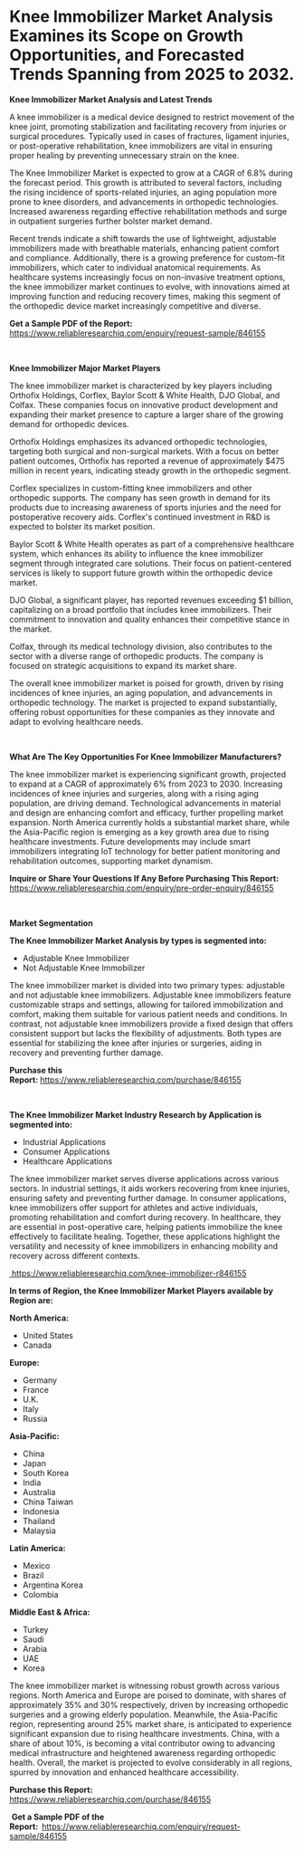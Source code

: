 <p><h1>Knee Immobilizer Market Analysis Examines its Scope on Growth Opportunities, and Forecasted Trends Spanning from 2025 to 2032.</h1></p><p><strong>Knee Immobilizer Market Analysis and Latest Trends</strong></p>
<p><p>A knee immobilizer is a medical device designed to restrict movement of the knee joint, promoting stabilization and facilitating recovery from injuries or surgical procedures. Typically used in cases of fractures, ligament injuries, or post-operative rehabilitation, knee immobilizers are vital in ensuring proper healing by preventing unnecessary strain on the knee.</p><p>The Knee Immobilizer Market is expected to grow at a CAGR of 6.8% during the forecast period. This growth is attributed to several factors, including the rising incidence of sports-related injuries, an aging population more prone to knee disorders, and advancements in orthopedic technologies. Increased awareness regarding effective rehabilitation methods and surge in outpatient surgeries further bolster market demand.</p><p>Recent trends indicate a shift towards the use of lightweight, adjustable immobilizers made with breathable materials, enhancing patient comfort and compliance. Additionally, there is a growing preference for custom-fit immobilizers, which cater to individual anatomical requirements. As healthcare systems increasingly focus on non-invasive treatment options, the knee immobilizer market continues to evolve, with innovations aimed at improving function and reducing recovery times, making this segment of the orthopedic device market increasingly competitive and diverse.</p></p>
<p><strong>Get a Sample PDF of the Report:&nbsp;</strong> <a href="https://www.reliableresearchiq.com/enquiry/request-sample/846155?utm_campaign=2336&utm_medium=2&utm_source=Github&utm_content=ia&utm_term=13042025&utm_id=knee-immobilizer">https://www.reliableresearchiq.com/enquiry/request-sample/846155</a></p>
<p>&nbsp;</p>
<p><strong>Knee Immobilizer Major Market Players</strong></p>
<p><p>The knee immobilizer market is characterized by key players including Orthofix Holdings, Corflex, Baylor Scott & White Health, DJO Global, and Colfax. These companies focus on innovative product development and expanding their market presence to capture a larger share of the growing demand for orthopedic devices.</p><p>Orthofix Holdings emphasizes its advanced orthopedic technologies, targeting both surgical and non-surgical markets. With a focus on better patient outcomes, Orthofix has reported a revenue of approximately $475 million in recent years, indicating steady growth in the orthopedic segment.</p><p>Corflex specializes in custom-fitting knee immobilizers and other orthopedic supports. The company has seen growth in demand for its products due to increasing awareness of sports injuries and the need for postoperative recovery aids. Corflex's continued investment in R&D is expected to bolster its market position.</p><p>Baylor Scott & White Health operates as part of a comprehensive healthcare system, which enhances its ability to influence the knee immobilizer segment through integrated care solutions. Their focus on patient-centered services is likely to support future growth within the orthopedic device market.</p><p>DJO Global, a significant player, has reported revenues exceeding $1 billion, capitalizing on a broad portfolio that includes knee immobilizers. Their commitment to innovation and quality enhances their competitive stance in the market.</p><p>Colfax, through its medical technology division, also contributes to the sector with a diverse range of orthopedic products. The company is focused on strategic acquisitions to expand its market share.</p><p>The overall knee immobilizer market is poised for growth, driven by rising incidences of knee injuries, an aging population, and advancements in orthopedic technology. The market is projected to expand substantially, offering robust opportunities for these companies as they innovate and adapt to evolving healthcare needs.</p></p>
<p>&nbsp;</p>
<p><strong>What Are The Key Opportunities For Knee Immobilizer Manufacturers?</strong></p>
<p><p>The knee immobilizer market is experiencing significant growth, projected to expand at a CAGR of approximately 6% from 2023 to 2030. Increasing incidences of knee injuries and surgeries, along with a rising aging population, are driving demand. Technological advancements in material and design are enhancing comfort and efficacy, further propelling market expansion. North America currently holds a substantial market share, while the Asia-Pacific region is emerging as a key growth area due to rising healthcare investments. Future developments may include smart immobilizers integrating IoT technology for better patient monitoring and rehabilitation outcomes, supporting market dynamism.</p></p>
<p><strong>Inquire or Share Your Questions If Any Before Purchasing This Report:</strong> <a href="https://www.reliableresearchiq.com/enquiry/pre-order-enquiry/846155?utm_campaign=2336&utm_medium=2&utm_source=Github&utm_content=ia&utm_term=13042025&utm_id=knee-immobilizer">https://www.reliableresearchiq.com/enquiry/pre-order-enquiry/846155</a></p>
<p>&nbsp;</p>
<p><strong>Market Segmentation</strong></p>
<p><strong>The Knee Immobilizer Market Analysis by types is segmented into:</strong></p>
<p><ul><li>Adjustable Knee Immobilizer</li><li>Not Adjustable Knee Immobilizer</li></ul></p>
<p><p>The knee immobilizer market is divided into two primary types: adjustable and not adjustable knee immobilizers. Adjustable knee immobilizers feature customizable straps and settings, allowing for tailored immobilization and comfort, making them suitable for various patient needs and conditions. In contrast, not adjustable knee immobilizers provide a fixed design that offers consistent support but lacks the flexibility of adjustments. Both types are essential for stabilizing the knee after injuries or surgeries, aiding in recovery and preventing further damage.</p></p>
<p><strong>Purchase this Report:&nbsp;</strong><a href="https://www.reliableresearchiq.com/purchase/846155?utm_campaign=2336&utm_medium=2&utm_source=Github&utm_content=ia&utm_term=13042025&utm_id=knee-immobilizer">https://www.reliableresearchiq.com/purchase/846155</a></p>
<p>&nbsp;</p>
<p><strong>The Knee Immobilizer Market Industry Research by Application is segmented into:</strong></p>
<p><ul><li>Industrial Applications</li><li>Consumer Applications</li><li>Healthcare Applications</li></ul></p>
<p><p>The knee immobilizer market serves diverse applications across various sectors. In industrial settings, it aids workers recovering from knee injuries, ensuring safety and preventing further damage. In consumer applications, knee immobilizers offer support for athletes and active individuals, promoting rehabilitation and comfort during recovery. In healthcare, they are essential in post-operative care, helping patients immobilize the knee effectively to facilitate healing. Together, these applications highlight the versatility and necessity of knee immobilizers in enhancing mobility and recovery across different contexts.</p></p>
<p><a href="https://www.reliableresearchiq.com/knee-immobilizer-r846155?utm_campaign=2336&utm_medium=2&utm_source=Github&utm_content=ia&utm_term=13042025&utm_id=knee-immobilizer">&nbsp;https://www.reliableresearchiq.com/knee-immobilizer-r846155</a></p>
<p><strong>In terms of Region, the Knee Immobilizer Market Players available by Region are:</strong></p>
<p>
    <p> <strong> North America: </strong>
        <ul>
            <li>United States</li>
            <li>Canada</li>
        </ul>
        </p> 
    <p> <strong> Europe: </strong>
        <ul>
            <li>Germany</li>
            <li>France</li>
            <li>U.K.</li>
            <li>Italy</li>
            <li>Russia</li>
        </ul>
        </p> 
    <p> <strong> Asia-Pacific: </strong>
        <ul>
            <li>China</li>
            <li>Japan</li>
            <li>South Korea</li>
            <li>India</li>
            <li>Australia</li>
            <li>China Taiwan</li>
            <li>Indonesia</li>
            <li>Thailand</li>
            <li>Malaysia</li>
        </ul>
        </p> 
    <p> <strong> Latin America: </strong>
        <ul>
            <li>Mexico</li>
            <li>Brazil</li>
            <li>Argentina Korea</li>
            <li>Colombia</li>
        </ul>
        </p> 
    <p> <strong> Middle East & Africa: </strong>
        <ul>
            <li>Turkey</li>
            <li>Saudi</li>
            <li>Arabia</li>
            <li>UAE</li>
            <li>Korea</li>
        </ul>
    </p>
    </p>
<p><p>The knee immobilizer market is witnessing robust growth across various regions. North America and Europe are poised to dominate, with shares of approximately 35% and 30% respectively, driven by increasing orthopedic surgeries and a growing elderly population. Meanwhile, the Asia-Pacific region, representing around 25% market share, is anticipated to experience significant expansion due to rising healthcare investments. China, with a share of about 10%, is becoming a vital contributor owing to advancing medical infrastructure and heightened awareness regarding orthopedic health. Overall, the market is projected to evolve considerably in all regions, spurred by innovation and enhanced healthcare accessibility.</p></p>
<p><strong>Purchase this Report: </strong><a href="https://www.reliableresearchiq.com/purchase/846155?utm_campaign=2336&utm_medium=2&utm_source=Github&utm_content=ia&utm_term=13042025&utm_id=knee-immobilizer">https://www.reliableresearchiq.com/purchase/846155</a></p>
<p>&nbsp;<strong>Get a Sample PDF of the Report:&nbsp;&nbsp;</strong><a href="https://www.reliableresearchiq.com/enquiry/request-sample/846155?utm_campaign=2336&utm_medium=2&utm_source=Github&utm_content=ia&utm_term=13042025&utm_id=knee-immobilizer">https://www.reliableresearchiq.com/enquiry/request-sample/846155</a></p>
<p><strong></strong></p>
<p><p></p><p></p><p></p></p>